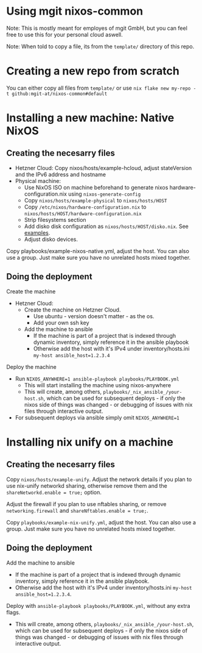 # Using mgit nixos-common

Note: This is mostly meant for employes of mgit GmbH, but you can feel free to use this for your personal cloud aswell.

Note: When told to copy a file, its from the `template/` directory of this repo.

# Creating a new repo from scratch

You can either copy all files from `template/` or use `nix flake new my-repo -t github:mgit-at/nixos-common#default`

# Installing a new machine: Native NixOS

## Creating the necesarry files

- Hetzner Cloud: Copy nixos/hosts/example-hcloud, adjust stateVersion and the IPv6 address and hostname
- Physical machine:
  - Use NixOS ISO on machine beforehand to generate nixos hardware-configuration.nix using `nixos-generate-config`
  - Copy `nixos/hosts/example-physical` to `nixos/hosts/HOST`
  - Copy `/etc/nixos/hardware-configuration.nix` to `nixos/hosts/HOST/hardware-configuration.nix`
  - Strip filesystems section
  - Add disko disk configuration as `nixos/hosts/HOST/disko.nix`. See [examples](https://github.com/nix-community/disko/tree/master/example).
  - Adjust disko devices.

Copy playbooks/example-nixos-native.yml, adjust the host.
You can also use a group.
Just make sure you have no unrelated hosts mixed together.

## Doing the deployment

Create the machine
- Hetzner Cloud:
  - Create the machine on Hetzner Cloud.
    - Use ubuntu - version doesn't matter - as the os.
    - Add your own ssh key
  - Add the machine to ansible
    - If the machine is part of a project that is indexed through dynamic inventory, simply reference it in the ansible playbook
    - Otherwise add the host with it's IPv4 under inventory/hosts.ini `my-host ansible_host=1.2.3.4`

Deploy the machine
- Run `NIXOS_ANYWHERE=1 ansible-playbook playbooks/PLAYBOOK.yml`
  - This will start installing the machine using nixos-anywhere
  - This will create, among others, `playbooks/_nix_ansible_/your-host.sh`, which can be used for subsequent deploys - if only the nixos side of things was changed - or debugging of issues with nix files through interactive output.
- For subsequent deploys via ansible simply omit `NIXOS_ANYWHERE=1`

# Installing nix unify on a machine

## Creating the necesarry files

Copy `nixos/hosts/example-unify`.
Adjust the network details if you plan to use nix-unify networkd sharing, otherwise remove them and the `shareNetworkd.enable = true;` option.

Adjust the firewall if you plan to use nftables sharing, or remove `networking.firewall` and `shareNftables.enable = true;`.

Copy `playbooks/example-nix-unify.yml`, adjust the host.
You can also use a group.
Just make sure you have no unrelated hosts mixed together.

## Doing the deployment

Add the machine to ansible
- If the machine is part of a project that is indexed through dynamic inventory, simply reference it in the ansible playbook.
- Otherwise add the host with it's IPv4 under inventory/hosts.ini `my-host ansible_host=1.2.3.4`.

Deploy with `ansible-playbook playbooks/PLAYBOOK.yml`, without any extra flags.
- This will create, among others, `playbooks/_nix_ansible_/your-host.sh`, which can be used for subsequent deploys - if only the nixos side of things was changed - or debugging of issues with nix files through interactive output.
